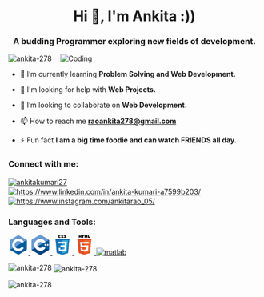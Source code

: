 <h1 align="center">Hi 👋, I'm Ankita :))</h1>
<h3 align="center">A budding Programmer exploring new fields of development.</h3>
<img align="right" alt="Coding" width="400" src="https://cdn.dribbble.com/users/876183/screenshots/4178051/________still_2x.gif?compress=1&resize=400x300">


<p align="left"> <img src="https://komarev.com/ghpvc/?username=ankita-278&label=Profile%20views&color=0e75b6&style=flat" alt="ankita-278" /> </p>

- 🌱 I’m currently learning **Problem Solving and Web Development.**

- 🤝 I'm looking for help with **Web Projects.**

- 👯 I’m looking to collaborate on **Web Development.**

- 📫 How to reach me **raoankita278@gmail.com**

- ⚡ Fun fact **I am a big time foodie and can watch FRIENDS all day.**

<h3 align="left">Connect with me:</h3>
<p align="left">
<a href="https://twitter.com/ankitakumari27" target="blank"><img align="center" src="https://raw.githubusercontent.com/rahuldkjain/github-profile-readme-generator/master/src/images/icons/Social/twitter.svg" alt="ankitakumari27" height="30" width="40" /></a>
<a href="https://linkedin.com/in/https://www.linkedin.com/in/ankita-kumari-a7599b203/" target="blank"><img align="center" src="https://raw.githubusercontent.com/rahuldkjain/github-profile-readme-generator/master/src/images/icons/Social/linked-in-alt.svg" alt="https://www.linkedin.com/in/ankita-kumari-a7599b203/" height="30" width="40" /></a>
<a href="https://instagram.com/https://www.instagram.com/ankitarao_05/" target="blank"><img align="center" src="https://raw.githubusercontent.com/rahuldkjain/github-profile-readme-generator/master/src/images/icons/Social/instagram.svg" alt="https://www.instagram.com/ankitarao_05/" height="30" width="40" /></a>
</p>

<h3 align="left">Languages and Tools:</h3>
<p align="left"> <a href="https://www.cprogramming.com/" target="_blank" rel="noreferrer"> <img src="https://raw.githubusercontent.com/devicons/devicon/master/icons/c/c-original.svg" alt="c" width="40" height="40"/> </a> <a href="https://www.w3schools.com/cpp/" target="_blank" rel="noreferrer"> <img src="https://raw.githubusercontent.com/devicons/devicon/master/icons/cplusplus/cplusplus-original.svg" alt="cplusplus" width="40" height="40"/> </a> <a href="https://www.w3schools.com/css/" target="_blank" rel="noreferrer"> <img src="https://raw.githubusercontent.com/devicons/devicon/master/icons/css3/css3-original-wordmark.svg" alt="css3" width="40" height="40"/> </a> <a href="https://www.w3.org/html/" target="_blank" rel="noreferrer"> <img src="https://raw.githubusercontent.com/devicons/devicon/master/icons/html5/html5-original-wordmark.svg" alt="html5" width="40" height="40"/> </a> <a href="https://www.mathworks.com/" target="_blank" rel="noreferrer"> <img src="https://upload.wikimedia.org/wikipedia/commons/2/21/Matlab_Logo.png" alt="matlab" width="40" height="40"/> </a> </p>

<p><img align="left" src="https://github-readme-stats.vercel.app/api/top-langs?username=ankita-278&show_icons=true&locale=en&layout=compact" alt="ankita-278" /></p>

<p>&nbsp;<img align="center" src="https://github-readme-stats.vercel.app/api?username=ankita-278&show_icons=true&locale=en" alt="ankita-278" /></p>

<p><img align="center" src="https://github-readme-streak-stats.herokuapp.com/?user=ankita-278&" alt="ankita-278" /></p>

